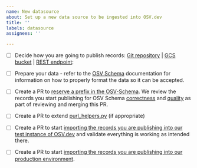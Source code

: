 ```yaml
---
name: New datasource
about: Set up a new data source to be ingested into OSV.dev 
title: ''
labels: datasource
assignees: ''

---
```

- [ ] Decide how you are going to publish records: [Git repository](/git-repo-contribution) | [GCS bucket](/gcs-bucket-contribution/) | [REST endpoint](/rest-api-contribution/): 
- [ ] Prepare your data - refer to the [OSV Schema](https://ossf.github.io/osv-schema/) documentation for information on how to properly format the data so it can be accepted. 
- [ ] Create a PR to [reserve a prefix in the OSV-Schema](https://ossf.github.io/osv-schema/#id-modified-fields). We review the records you start publishing for OSV Schema [correctness](https://github.com/ossf/osv-schema/tree/main/validation) and [quality](https://google.github.io/osv.dev/data_quality.html) as part of reviewing and merging this PR.

- [ ] Create a PR to extend [purl_helpers.py](https://github.com/google/osv.dev/blob/master/osv/purl_helpers.py) (if appropriate)
  
- [ ] Create a PR to start [importing the records you are publishing into our test instance of OSV.dev](https://github.com/google/osv.dev/blob/master/source_test.yaml) and validate everything is working as intended there.

- [ ] Create a PR to start [importing the records you are publishing into our production environment](https://github.com/google/osv.dev/blob/master/source.yaml).
